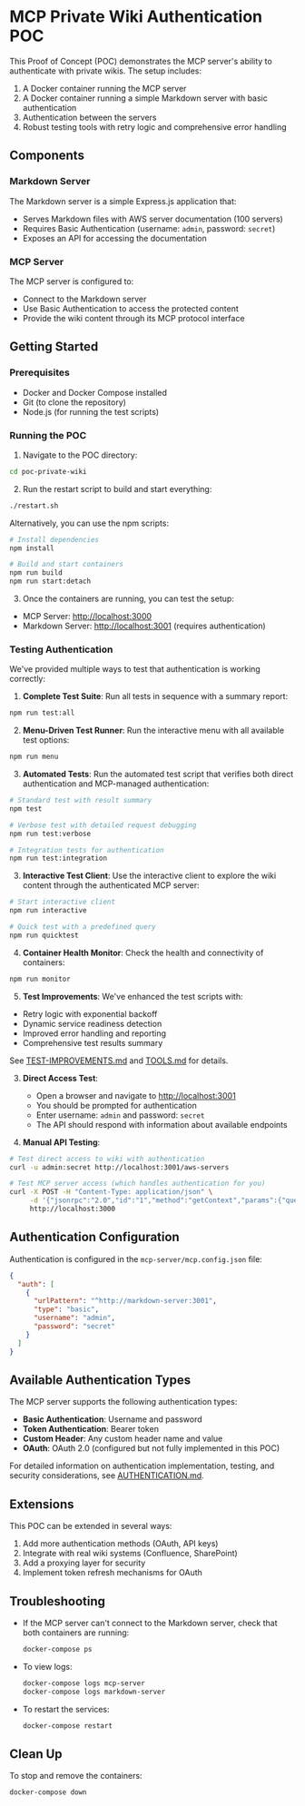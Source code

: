 # MCP Private Wiki Authentication POC

This Proof of Concept (POC) demonstrates the MCP server's ability to authenticate with private wikis.
The setup includes:

1. A Docker container running the MCP server
2. A Docker container running a simple Markdown server with basic authentication
3. Authentication between the servers
4. Robust testing tools with retry logic and comprehensive error handling

## Components

### Markdown Server

The Markdown server is a simple Express.js application that:

- Serves Markdown files with AWS server documentation (100 servers)
- Requires Basic Authentication (username: `admin`, password: `secret`)
- Exposes an API for accessing the documentation

### MCP Server

The MCP server is configured to:

- Connect to the Markdown server
- Use Basic Authentication to access the protected content
- Provide the wiki content through its MCP protocol interface

## Getting Started

### Prerequisites

- Docker and Docker Compose installed
- Git (to clone the repository)
- Node.js (for running the test scripts)

### Running the POC

1. Navigate to the POC directory:

```bash
cd poc-private-wiki
```

2. Run the restart script to build and start everything:

```bash
./restart.sh
```

Alternatively, you can use the npm scripts:

```bash
# Install dependencies
npm install

# Build and start containers
npm run build
npm run start:detach
```

3. Once the containers are running, you can test the setup:

- MCP Server: <http://localhost:3000>
- Markdown Server: <http://localhost:3001> (requires authentication)

### Testing Authentication

We've provided multiple ways to test that authentication is working correctly:

1. **Complete Test Suite**: Run all tests in sequence with a summary report:

```bash
npm run test:all
```

2. **Menu-Driven Test Runner**: Run the interactive menu with all available test options:

```bash
npm run menu
```

3. **Automated Tests**: Run the automated test script that verifies both direct authentication and MCP-managed authentication:

```bash
# Standard test with result summary
npm test

# Verbose test with detailed request debugging
npm run test:verbose

# Integration tests for authentication 
npm run test:integration
```

3. **Interactive Test Client**: Use the interactive client to explore the wiki content through the authenticated MCP server:

```bash
# Start interactive client
npm run interactive

# Quick test with a predefined query
npm run quicktest
```

4. **Container Health Monitor**: Check the health and connectivity of containers:

```bash
npm run monitor
```

5. **Test Improvements**: We've enhanced the test scripts with:

- Retry logic with exponential backoff
- Dynamic service readiness detection
- Improved error handling and reporting
- Comprehensive test results summary

See [TEST-IMPROVEMENTS.md](./TEST-IMPROVEMENTS.md) and [TOOLS.md](./TOOLS.md) for details.

3. **Direct Access Test**:
   - Open a browser and navigate to <http://localhost:3001>
   - You should be prompted for authentication
   - Enter username: `admin` and password: `secret`
   - The API should respond with information about available endpoints

4. **Manual API Testing**:

```bash
# Test direct access to wiki with authentication
curl -u admin:secret http://localhost:3001/aws-servers

# Test MCP server access (which handles authentication for you)
curl -X POST -H "Content-Type: application/json" \
     -d '{"jsonrpc":"2.0","id":"1","method":"getContext","params":{"query":{"text":"aws server"}}}' \
     http://localhost:3000
```

## Authentication Configuration

Authentication is configured in the `mcp-server/mcp.config.json` file:

```json
{
  "auth": [
    {
      "urlPattern": "^http://markdown-server:3001",
      "type": "basic",
      "username": "admin",
      "password": "secret"
    }
  ]
}
```

## Available Authentication Types

The MCP server supports the following authentication types:

- **Basic Authentication**: Username and password
- **Token Authentication**: Bearer token
- **Custom Header**: Any custom header name and value
- **OAuth**: OAuth 2.0 (configured but not fully implemented in this POC)

For detailed information on authentication implementation, testing, and security considerations, see [AUTHENTICATION.md](./AUTHENTICATION.md).

## Extensions

This POC can be extended in several ways:

1. Add more authentication methods (OAuth, API keys)
2. Integrate with real wiki systems (Confluence, SharePoint)
3. Add a proxying layer for security
4. Implement token refresh mechanisms for OAuth

## Troubleshooting

- If the MCP server can't connect to the Markdown server, check that both containers are running:

  ```bash
  docker-compose ps
  ```

- To view logs:

  ```bash
  docker-compose logs mcp-server
  docker-compose logs markdown-server
  ```

- To restart the services:

  ```bash
  docker-compose restart
  ```

## Clean Up

To stop and remove the containers:

```bash
docker-compose down
```
